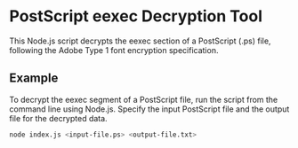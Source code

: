 # PostScript eexec Decryption Tool

This Node.js script decrypts the eexec section of a PostScript (.ps) file, following the Adobe Type 1 font encryption specification.

## Example

To decrypt the eexec segment of a PostScript file, run the script from the command line using Node.js. Specify the input PostScript file and the output file for the decrypted data.

```sh
node index.js <input-file.ps> <output-file.txt>
```
